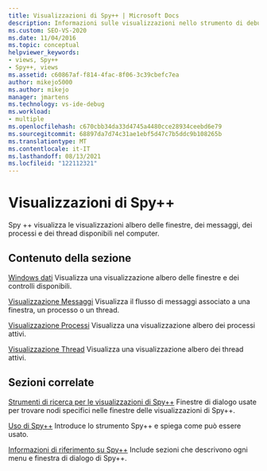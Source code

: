 ```yaml
---
title: Visualizzazioni di Spy++ | Microsoft Docs
description: Informazioni sulle visualizzazioni nello strumento di debug di Spy++. Spy ++ visualizza le visualizzazioni albero delle finestre, dei messaggi, dei processi e dei thread disponibili nel computer.
ms.custom: SEO-VS-2020
ms.date: 11/04/2016
ms.topic: conceptual
helpviewer_keywords:
- views, Spy++
- Spy++, views
ms.assetid: c60867af-f814-4fac-8f06-3c39cbefc7ea
author: mikejo5000
ms.author: mikejo
manager: jmartens
ms.technology: vs-ide-debug
ms.workload:
- multiple
ms.openlocfilehash: c670cbb34da33d4745a4480cce28934ceebd6e79
ms.sourcegitcommit: 68897da7d74c31ae1ebf5d47c7b5ddc9b108265b
ms.translationtype: MT
ms.contentlocale: it-IT
ms.lasthandoff: 08/13/2021
ms.locfileid: "122112321"
---
```

# <a name="spy-views"></a>Visualizzazioni di Spy++
Spy ++ visualizza le visualizzazioni albero delle finestre, dei messaggi, dei processi e dei thread disponibili nel computer.

## <a name="in-this-section"></a>Contenuto della sezione
 [Windows dati](../debugger/windows-view.md) Visualizza una visualizzazione albero delle finestre e dei controlli disponibili.

 [Visualizzazione Messaggi](../debugger/messages-view.md) Visualizza il flusso di messaggi associato a una finestra, un processo o un thread.

 [Visualizzazione Processi](../debugger/processes-view.md) Visualizza una visualizzazione albero dei processi attivi.

 [Visualizzazione Thread](../debugger/threads-view.md) Visualizza una visualizzazione albero dei thread attivi.

## <a name="related-sections"></a>Sezioni correlate
 [Strumenti di ricerca per le visualizzazioni di Spy++](../debugger/search-tools-for-spy-increment-views.md) Finestre di dialogo usate per trovare nodi specifici nelle finestre delle visualizzazioni di Spy++.

 [Uso di Spy++](../debugger/using-spy-increment.md) Introduce lo strumento Spy++ e spiega come può essere usato.

 [Informazioni di riferimento su Spy++](../debugger/spy-increment-reference.md) Include sezioni che descrivono ogni menu e finestra di dialogo di Spy++.